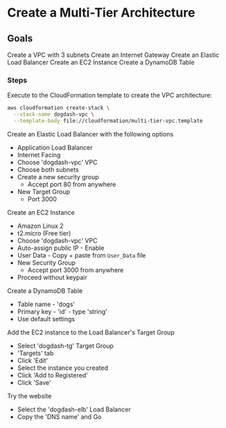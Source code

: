 # Create a Multi-Tier Architecture

## Goals

Create a VPC with 3 subnets
Create an Internet Gateway
Create an Elastic Load Balancer
Create an EC2 Instance
Create a DynamoDB Table

### Steps

Execute to the CloudFormation template to create the VPC architecture:

```sh
aws cloudformation create-stack \
  --stack-name dogdash-vpc \
  --template-body file://cloudformation/multi-tier-vpc.template
```

Create an Elastic Load Balancer with the following options
  - Application Load Balancer
  - Internet Facing
  - Choose 'dogdash-vpc' VPC
  - Choose both subnets
  - Create a new security group
    - Accept port 80 from anywhere
  - New Target Group
    - Port 3000

Create an EC2 Instance
  - Amazon Linux 2
  - t2.micro (Free tier)
  - Choose 'dogdash-vpc' VPC
  - Auto-assign public IP - Enable
  - User Data - Copy + paste from `User_Data` file
  - New Security Group
    - Accept port 3000 from anywhere
  - Proceed without keypair

Create a DynamoDB Table
  - Table name - 'dogs'
  - Primary key - 'id' - type 'string'
  - Use default settings

Add the EC2 instance to the Load Balancer's Target Group
  - Select 'dogdash-tg' Target Group
  - 'Targets' tab
  - Click 'Edit'
  - Select the instance you created
  - Click 'Add to Registered'
  - Click 'Save'

Try the website
  - Select the 'dogdash-elb' Load Balancer
  - Copy the 'DNS name' and Go